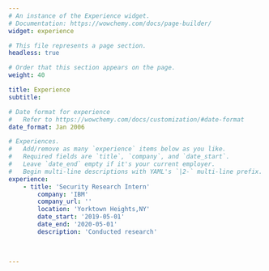 ```yaml
---
# An instance of the Experience widget.
# Documentation: https://wowchemy.com/docs/page-builder/
widget: experience

# This file represents a page section.
headless: true

# Order that this section appears on the page.
weight: 40

title: Experience
subtitle:

# Date format for experience
#   Refer to https://wowchemy.com/docs/customization/#date-format
date_format: Jan 2006

# Experiences.
#   Add/remove as many `experience` items below as you like.
#   Required fields are `title`, `company`, and `date_start`.
#   Leave `date_end` empty if it's your current employer.
#   Begin multi-line descriptions with YAML's `|2-` multi-line prefix.
experience:
	- title: 'Security Research Intern'
	    company: 'IBM'
	    company_url: ''
	    location: 'Yorktown Heights,NY'
	    date_start: '2019-05-01'
	    date_end: '2020-05-01'
	    description: 'Conducted research'
	   
        
  
---
```

